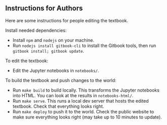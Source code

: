 Instructions for Authors
------------------------

Here are some instructions for people editing the textbook.

Install needed dependencies:

* Install `npm` and `nodejs` on your machine.
* Run `nodejs install gitbook-cli` to install the Gitbook tools, then run
  `gitbook install; gitbook update`.

To edit the textbook:

* Edit the Jupyter notebooks in `notebooks/`.

To build the textbook and push changes to the world:

* Run `make build` to build locally.  This transforms the Jupyter notebooks
  into HTML.  You can look at the results in `notebooks-html/`.
* Run `make serve`.  This runs a local dev server that hosts the edited
  textbook.  Check that everything looks right.
* Run `make deploy` to push it to the world.  Check the public website to make
  sure everything looks right (may take up to 10 minutes to update).
